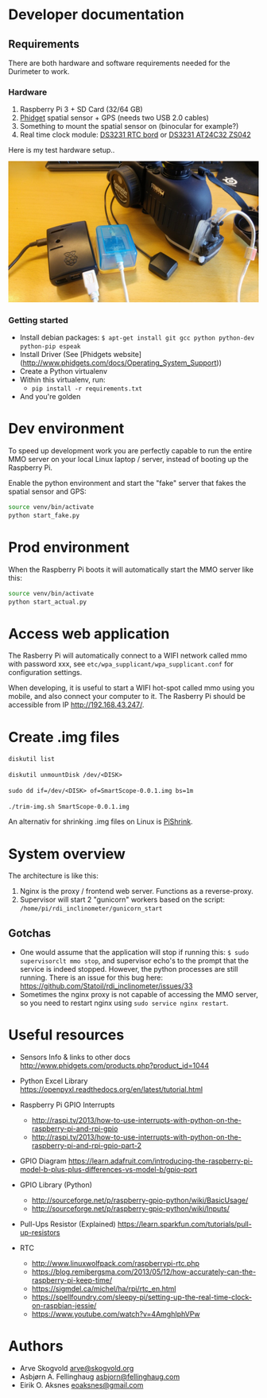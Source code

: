 # Developer documentation


## Requirements

There are both hardware and software requirements needed for the Durimeter to work.

### Hardware
1. Raspberry Pi 3 + SD Card (32/64 GB)
2. [Phidget](https://www.phidgets.com) spatial sensor + GPS (needs two USB 2.0 cables)
3. Something to mount the spatial sensor on (binocular for example?)
4. Real time clock module: [DS3231 RTC bord](http://www.dx.com/no/p/ds3231-raspberry-pi-rtc-board-real-time-clock-module-for-arduino-black-277258#.WvVKTdOFPRY) or [DS3231 AT24C32 ZS042](https://www.aliexpress.com/item/DS3231-AT24C32-ZS042-IIC-Module-Precision-RTC-Real-time-Clock-Module-DS3231SN-for-Arduino-Memory-module/32830397657.html?aff_platform=aaf&cpt=1526024967489&sk=Y7bAZbY&aff_trace_key=fde1a24100a143e58db5f059f65f140e-1526024967489-02931-Y7bAZbY&terminal_id=9ffdbd4b8e7e4332824d56f94f47ec2e)

Here is my test hardware setup..

<img src="../imgs/img1.jpg" width="650px">

### Getting started

* Install debian packages: `$ apt-get install git gcc python python-dev python-pip espeak`
* Install Driver (See [Phidgets website] (http://www.phidgets.com/docs/Operating_System_Support))
* Create a Python virtualenv
* Within this virtualenv, run:
  * `pip install -r requirements.txt`
* And you're golden


# Dev environment

To speed up development work you are perfectly capable to run the entire MMO server on your local Linux laptop / server, instead of booting up the Raspberry Pi.

Enable the python environment and start the "fake" server that fakes the spatial sensor and GPS:
```bash
source venv/bin/activate
python start_fake.py
```

# Prod environment

When the Raspberry Pi boots it will automatically start the MMO server like this:
```bash
source venv/bin/activate
python start_actual.py
```

# Access web application 

The Rasberry Pi will automatically connect to a WIFI network called mmo with password xxx, see `etc/wpa_supplicant/wpa_supplicant.conf` for configuration settings. 

When developing, it is useful to start a WIFI hot-spot called mmo using you mobile, and also connect your computer to it. The Rasberry Pi should be accessible from IP http://192.168.43.247/.  

# Create .img files

```
diskutil list

diskutil unmountDisk /dev/<DISK>

sudo dd if=/dev/<DISK> of=SmartScope-0.0.1.img bs=1m

./trim-img.sh SmartScope-0.0.1.img
```

An alternativ for shrinking .img files on Linux is [PiShrink](https://github.com/Drewsif/PiShrink).

# System overview

The architecture is like this:
1. Nginx is the proxy / frontend web server. Functions as a reverse-proxy.
2. Supervisor will start 2 "gunicorn" workers based on the script: `/home/pi/rdi_inclinometer/gunicorn_start`


## Gotchas

* One would assume that the application will stop if running this: `$ sudo supervisorclt mmo stop`, and supervisor echo's to the prompt that the service is indeed stopped. However, the python processes are still running. There is an issue for this bug here: https://github.com/Statoil/rdi_inclinometer/issues/33
* Sometimes the nginx proxy is not capable of accessing the MMO server, so you need to restart nginx using `sudo service nginx restart`.


# Useful resources

- Sensors Info & links to other docs http://www.phidgets.com/products.php?product_id=1044
- Python Excel Library https://openpyxl.readthedocs.org/en/latest/tutorial.html

- Raspberry Pi GPIO Interrupts
    - http://raspi.tv/2013/how-to-use-interrupts-with-python-on-the-raspberry-pi-and-rpi-gpio
    - http://raspi.tv/2013/how-to-use-interrupts-with-python-on-the-raspberry-pi-and-rpi-gpio-part-2

- GPIO Diagram https://learn.adafruit.com/introducing-the-raspberry-pi-model-b-plus-plus-differences-vs-model-b/gpio-port

- GPIO Library (Python)
    - http://sourceforge.net/p/raspberry-gpio-python/wiki/BasicUsage/
    - http://sourceforge.net/p/raspberry-gpio-python/wiki/Inputs/

- Pull-Ups Resistor (Explained) https://learn.sparkfun.com/tutorials/pull-up-resistors

- RTC 
    - http://www.linuxwolfpack.com/raspberrypi-rtc.php
    - https://blog.remibergsma.com/2013/05/12/how-accurately-can-the-raspberry-pi-keep-time/
    - https://sigmdel.ca/michel/ha/rpi/rtc_en.html
    - https://spellfoundry.com/sleepy-pi/setting-up-the-real-time-clock-on-raspbian-jessie/
    - https://www.youtube.com/watch?v=4AmghIphVPw

# Authors

- Arve Skogvold <arve@skogvold.org>
- Asbjørn A. Fellinghaug <asbjorn@fellinghaug.com>
- Eirik O. Aksnes <eoaksnes@gmail.com>
